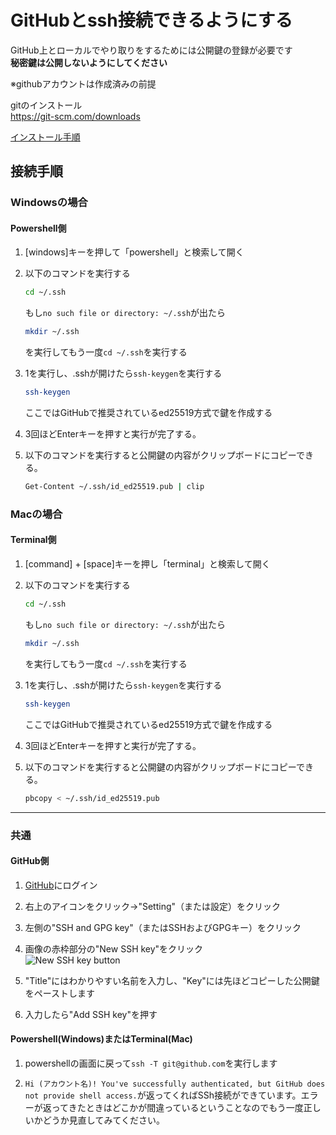 # GitHubとssh接続できるようにする
GitHub上とローカルでやり取りをするためには公開鍵の登録が必要です  
**秘密鍵は公開しないようにしてください**

※githubアカウントは作成済みの前提

gitのインストール   
https://git-scm.com/downloads

[インストール手順](https://qiita.com/T-H9703EnAc/items/4fbe6593d42f9a844b1c)

## 接続手順
### Windowsの場合
#### Powershell側
1.  [windows]キーを押して「powershell」と検索して開く  

2.  以下のコマンドを実行する
    ```sh
    cd ~/.ssh
    ```
    もし`no such file or directory: ~/.ssh`が出たら
    ```sh
    mkdir ~/.ssh
    ```
    を実行してもう一度`cd ~/.ssh`を実行する

3.  1を実行し、.sshが開けたら`ssh-keygen`を実行する
    ```sh
    ssh-keygen
    ```
    ここではGitHubで推奨されているed25519方式で鍵を作成する

4.  3回ほどEnterキーを押すと実行が完了する。

5.  以下のコマンドを実行すると公開鍵の内容がクリップボードにコピーできる。
    ```sh
    Get-Content ~/.ssh/id_ed25519.pub | clip
    ```

### Macの場合
#### Terminal側

1.  [command] + [space]キーを押し「terminal」と検索して開く

2.  以下のコマンドを実行する
    ```sh
    cd ~/.ssh
    ```
    もし`no such file or directory: ~/.ssh`が出たら
    ```sh
    mkdir ~/.ssh
    ```
    を実行してもう一度`cd ~/.ssh`を実行する

3.  1を実行し、.sshが開けたら`ssh-keygen`を実行する
    ```sh
    ssh-keygen
    ```
    ここではGitHubで推奨されているed25519方式で鍵を作成する

4.  3回ほどEnterキーを押すと実行が完了する。

5.  以下のコマンドを実行すると公開鍵の内容がクリップボードにコピーできる。
    ```sh
    pbcopy < ~/.ssh/id_ed25519.pub
    ```

---

### 共通
#### GitHub側
1.  [GitHub](https://github.com)にログイン

2.  右上のアイコンをクリック→"Setting"（または設定）をクリック

3.  左側の"SSH and GPG key"（またはSSHおよびGPGキー）をクリック

4.  画像の赤枠部分の"New SSH key"をクリック  
![New SSH key button](https://github.com/tsubame-rustica/Frontend/assets/120567038/7ea99dfc-0d5e-4430-8ffc-a3ea25bc7e93)

5. "Title"にはわかりやすい名前を入力し、"Key"には先ほどコピーした公開鍵をペーストします

6.  入力したら"Add SSH key"を押す

#### Powershell(Windows)またはTerminal(Mac)
1.  powershellの画面に戻って`ssh -T git@github.com`を実行します

2.  ```Hi (アカウント名)! You've successfully authenticated, but GitHub does not provide shell access.```が返ってくればSSh接続ができています。エラーが返ってきたときはどこかが間違っているということなのでもう一度正しいかどうか見直してみてください。
